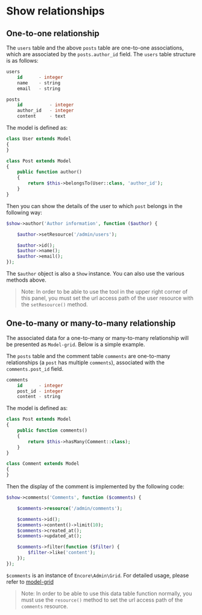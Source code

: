 # Show relationships

## One-to-one relationship

The `users` table and the above `posts` table are one-to-one associations, which are associated by the `posts.author_id` field. The `users` table structure is as follows:

```sql
users
    id      - integer
    name    - string
    email   - string

posts
    id          - integer
    author_id   - integer
    content     - text
```

The model is defined as:

```php
class User extends Model
{
}

class Post extends Model
{
    public function author()
    {
        return $this->belongsTo(User::class, 'author_id');
    }
}
```

Then you can show the details of the user to which `post` belongs in the following way:

```php
$show->author('Author information', function ($author) {

    $author->setResource('/admin/users');

    $author->id();
    $author->name();
    $author->email();
});
```

The `$author` object is also a `Show` instance. You can also use the various methods above.

> Note: In order to be able to use the tool in the upper right corner of this panel, you must set the url access path of the user resource with the `setResource()` method.

## One-to-many or many-to-many relationship

The associated data for a one-to-many or many-to-many relationship will be presented as `Model-grid`. Below is a simple example.

The `posts` table and the comment table `comments` are one-to-many relationships (a `post` has multiple `comments`), associated with the `comments.post_id` field.

```sql
comments
    id      - integer
    post_id - integer
    content - string
```

The model is defined as:

```php
class Post extends Model
{
    public function comments()
    {
        return $this->hasMany(Comment::class);
    }
}

class Comment extends Model
{
}

```

Then the display of the comment is implemented by the following code:

```php
$show->comments('Comments', function ($comments) {

    $comments->resource('/admin/comments');

    $comments->id();
    $comments->content()->limit(10);
    $comments->created_at();
    $comments->updated_at();

    $comments->filter(function ($filter) {
        $filter->like('content');
    });
});

```

`$comments` is an instance of `Encore\Admin\Grid`. For detailed usage, please refer to [model-grid](/zh/model-grid.md)

> Note: In order to be able to use this data table function normally, you must use the `resource()` method to set the url access path of the `comments` resource.
